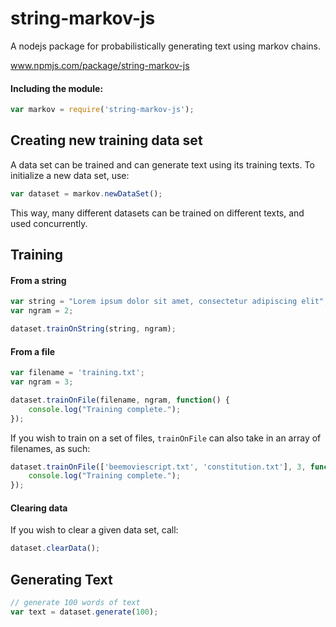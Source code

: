 # string-markov-js
A nodejs package for probabilistically generating text using markov chains.

www.npmjs.com/package/string-markov-js

#### Including the module:
```javascript
var markov = require('string-markov-js');
```

## Creating new training data set
A data set can be trained and can generate text using its training texts. To initialize a new data set, use:
```javascript
var dataset = markov.newDataSet();
```
This way, many different datasets can be trained on different texts, and used concurrently.

## Training

#### From a string
```javascript
var string = "Lorem ipsum dolor sit amet, consectetur adipiscing elit";
var ngram = 2;

dataset.trainOnString(string, ngram);
```

#### From a file
```javascript
var filename = 'training.txt';
var ngram = 3;

dataset.trainOnFile(filename, ngram, function() {
	console.log("Training complete.");
});
```

If you wish to train on a set of files, ```trainOnFile``` can also take in an array of filenames, as such:
```javascript
dataset.trainOnFile(['beemoviescript.txt', 'constitution.txt'], 3, function() {
	console.log("Training complete.");
});
```

#### Clearing data
If you wish to clear a given data set, call:
```javascript
dataset.clearData();
```

## Generating Text
```javascript
// generate 100 words of text
var text = dataset.generate(100);
```
